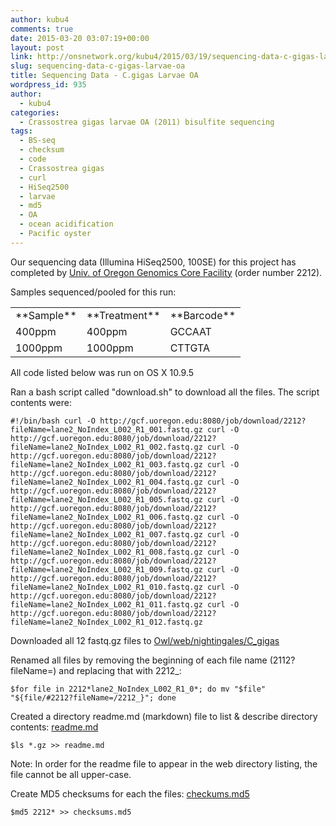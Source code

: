 ```yaml
---
author: kubu4
comments: true
date: 2015-03-20 03:07:19+00:00
layout: post
link: http://onsnetwork.org/kubu4/2015/03/19/sequencing-data-c-gigas-larvae-oa/
slug: sequencing-data-c-gigas-larvae-oa
title: Sequencing Data - C.gigas Larvae OA
wordpress_id: 935
author:
  - kubu4
categories:
  - Crassostrea gigas larvae OA (2011) bisulfite sequencing
tags:
  - BS-seq
  - checksum
  - code
  - Crassostrea gigas
  - curl
  - HiSeq2500
  - larvae
  - md5
  - OA
  - ocean acidification
  - Pacific oyster
---
```


Our sequencing data (Illumina HiSeq2500, 100SE) for this project has completed by [Univ. of Oregon Genomics Core Facility](http://gcf.uoregon.edu:8080/) (order number 2212).

Samples sequenced/pooled for this run:

<table >
<tbody >
<tr >

<td >**Sample**
</td>

<td >**Treatment**
</td>

<td >**Barcode**
</td>
</tr>
<tr >

<td >400ppm
</td>

<td >400ppm
</td>

<td >GCCAAT
</td>
</tr>
<tr >

<td >1000ppm
</td>

<td >1000ppm
</td>

<td >CTTGTA
</td>
</tr>
</tbody>
</table>



All code listed below was run on OS X 10.9.5

Ran a bash script called "download.sh" to download all the files. The script contents were:

`#!/bin/bash
curl -O http://gcf.uoregon.edu:8080/job/download/2212?fileName=lane2_NoIndex_L002_R1_001.fastq.gz
curl -O http://gcf.uoregon.edu:8080/job/download/2212?fileName=lane2_NoIndex_L002_R1_002.fastq.gz
curl -O http://gcf.uoregon.edu:8080/job/download/2212?fileName=lane2_NoIndex_L002_R1_003.fastq.gz
curl -O http://gcf.uoregon.edu:8080/job/download/2212?fileName=lane2_NoIndex_L002_R1_004.fastq.gz
curl -O http://gcf.uoregon.edu:8080/job/download/2212?fileName=lane2_NoIndex_L002_R1_005.fastq.gz
curl -O http://gcf.uoregon.edu:8080/job/download/2212?fileName=lane2_NoIndex_L002_R1_006.fastq.gz
curl -O http://gcf.uoregon.edu:8080/job/download/2212?fileName=lane2_NoIndex_L002_R1_007.fastq.gz
curl -O http://gcf.uoregon.edu:8080/job/download/2212?fileName=lane2_NoIndex_L002_R1_008.fastq.gz
curl -O http://gcf.uoregon.edu:8080/job/download/2212?fileName=lane2_NoIndex_L002_R1_009.fastq.gz
curl -O http://gcf.uoregon.edu:8080/job/download/2212?fileName=lane2_NoIndex_L002_R1_010.fastq.gz
curl -O http://gcf.uoregon.edu:8080/job/download/2212?fileName=lane2_NoIndex_L002_R1_011.fastq.gz
curl -O http://gcf.uoregon.edu:8080/job/download/2212?fileName=lane2_NoIndex_L002_R1_012.fastq.gz`



Downloaded all 12 fastq.gz files to [Owl/web/nightingales/C_gigas](http://owl.fish.washington.edu/nightingales/C_gigas/)

Renamed all files by removing the beginning of each file name (2112?fileName=) and replacing that with 2212_:

`$for file in 2212*lane2_NoIndex_L002_R1_0*; do mv "$file" "${file/#2212?fileName=/2212_}"; done`



Created a directory readme.md (markdown) file to list & describe directory contents: [readme.md](http://owl.fish.washington.edu/nightingales/C_gigas/readme.md)

`$ls *.gz >> readme.md`

Note: In order for the readme file to appear in the web directory listing, the file cannot be all upper-case.



Create MD5 checksums for each the files: [checkums.md5](http://owl.fish.washington.edu/nightingales/C_gigas/checksums.md5)

`$md5 2212* >> checksums.md5`

